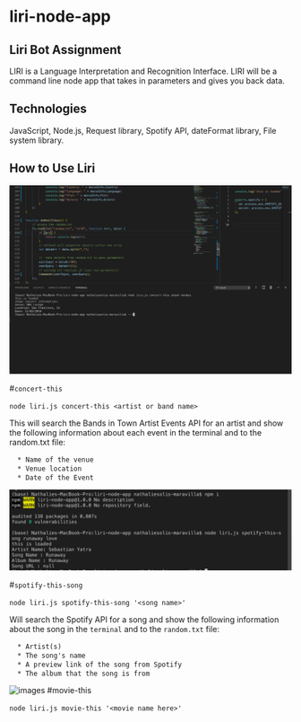 # liri-node-app

## Liri Bot Assignment

LIRI is a Language Interpretation and Recognition Interface.  LIRI will be a command line node app that takes in parameters and gives you back data. 

## Technologies 
JavaScript, Node.js, Request library, Spotify API, dateFormat library, File system library.

## How to Use Liri 
![images](https://github.com/natsolis/liri-node-app/blob/master/images%20/Screen%20Shot%202019-10-26%20at%203.09.30%20PM.png?raw=true)

#`concert-this`

`node liri.js concert-this <artist or band name>`

 This will search the Bands in Town Artist Events API for an artist and show the following information about each event in the terminal and to the random.txt file:

  
      * Name of the venue
      * Venue location
      * Date of the Event 
  

![images](https://github.com/natsolis/liri-node-app/blob/master/images%20/Screen%20Shot%202019-10-26%20at%203.12.12%20PM.png?raw=true)

#`spotify-this-song` 

`node liri.js spotify-this-song '<song name>'`

Will search the Spotify API for a song and show the following information about the song in the `terminal` and to the `random.txt` file:


      * Artist(s)
      * The song's name
      * A preview link of the song from Spotify
      * The album that the song is from

![images]()
   #movie-this
   
   `node liri.js movie-this '<movie name here>'`

   




